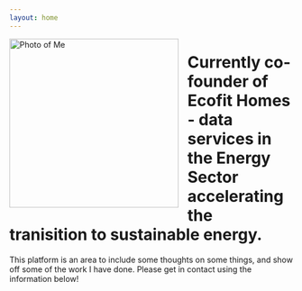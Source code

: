 ```yaml
---
layout: home
---
```


<img src="/assets/mugshot3.jpeg" alt="Photo of Me"
 width="300" style="float: left;margin-right:1rem;" />

<h1> Currently co-founder of Ecofit Homes - data services in the Energy Sector accelerating the tranisition to sustainable energy. </h1>

This platform is an area to include some thoughts on some things, and show off some of the work I have done. Please get in contact using the information below!

